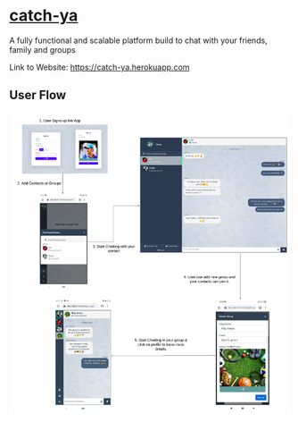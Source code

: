 # [catch-ya](https://catch-ya.herokuapp.com)
A fully functional and scalable platform build to chat with your friends, family and groups

Link to Website: https://catch-ya.herokuapp.com

## User Flow
![Chat Flow](./docs/chat_flow.png)
